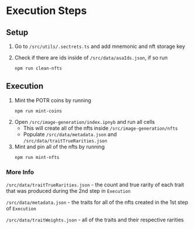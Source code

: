 # Execution Steps

## Setup

1. Go to `/src/utils/.sectrets.ts` and add mnemonic and nft storage key
2. Check if there are ids inside of `/src/data/asaIds.json`, if so run

    ```
    npm run clean-nfts
    ```

## Execution

1. Mint the POTR coins by running
    ```
    npm run mint-coins
    ```
2. Open `/src/image-generation/index.ipnyb` and run all cells
    - This will create all of the nfts inside `/src/image-generation/nfts`
    - Populate `/src/data/metadata.json` and `/src/data/traitTrueRarities.json`
3. Mint and pin all of the nfts by running
    ```
    npm run mint-nfts
    ```

### More Info

`/src/data/traitTrueRarities.json` - the count and true rarity of each trait that was produced during the 2nd step in `Execution`

`/src/data/metadata.json` - the traits for all of the nfts created in the 1st step of `Execution`

`/src/data/traitWeights.json` - all of the traits and their respective rarities
